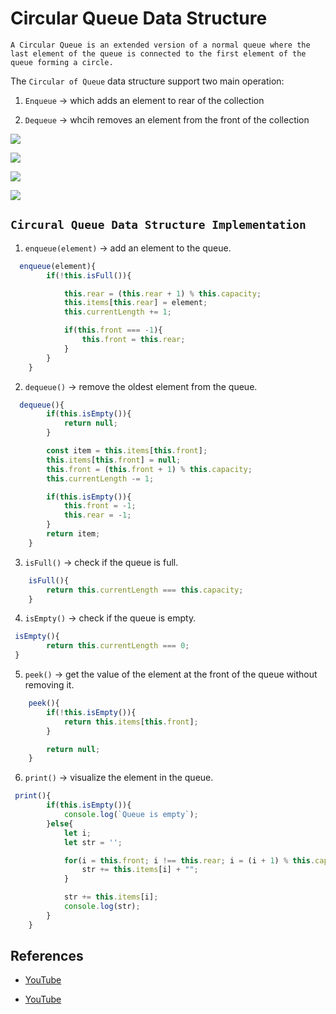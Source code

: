 # Circular Queue Data Structure

````
A Circular Queue is an extended version of a normal queue where the last element of the queue is connected to the first element of the queue forming a circle. 
````

The `Circular of Queue` data structure support two main operation:

1. `Enqueue` -> which adds an element to rear of the collection

2. `Dequeue` -> whcih removes an element from the front of the collection



![](https://media.geeksforgeeks.org/wp-content/uploads/Circular-queue.png)

![](https://media.geeksforgeeks.org/wp-content/uploads/Circular-queue_1.png)

![](https://encrypted-tbn0.gstatic.com/images?q=tbn:ANd9GcSb53ItCFYUTS95Xis8q-K_fkWSuhCEy37bkw&usqp=CAU)

![](https://encrypted-tbn0.gstatic.com/images?q=tbn:ANd9GcRHyT9Erh3aKrlNiCz7-XZ-pKsb9wGydVFHct9pLnSK4QnX8Eu5wTXIgu3_NFyL-XEOoq8&usqp=CAU)

## `Circural Queue Data Structure Implementation`

1. `enqueue(element)` -> add an element to the queue.

````JavaScript
  enqueue(element){
        if(!this.isFull()){

            this.rear = (this.rear + 1) % this.capacity;
            this.items[this.rear] = element;
            this.currentLength += 1;

            if(this.front === -1){
                this.front = this.rear;
            }
        }
    }
````

2. `dequeue()` -> remove the oldest element from the queue.

````JavaScript
  dequeue(){
        if(this.isEmpty()){
            return null;
        }

        const item = this.items[this.front];
        this.items[this.front] = null;
        this.front = (this.front + 1) % this.capacity;
        this.currentLength -= 1;

        if(this.isEmpty()){
            this.front = -1;
            this.rear = -1;
        }
        return item;
    }
````

3. `isFull()` -> check if the queue is full.

````JavaScript
    isFull(){
        return this.currentLength === this.capacity;
    }
````

4. `isEmpty()` -> check if the queue is empty.

````JavaScript
 isEmpty(){
        return this.currentLength === 0;
 }
````

5. `peek()` -> get the value of the element at the front of the queue without removing it.

````JavaScript
    peek(){
        if(!this.isEmpty()){
            return this.items[this.front];
        }

        return null;
    }
````

6. `print()` -> visualize the element in the queue.

````JavaScript
 print(){
        if(this.isEmpty()){
            console.log(`Queue is empty`);
        }else{
            let i;
            let str = '';

            for(i = this.front; i !== this.rear; i = (i + 1) % this.capacity){
                str += this.items[i] + "";
            }

            str += this.items[i];
            console.log(str);
        }
    }
````


## References

- [YouTube](https://www.youtube.com/watch?v=ngNJps_RUg8&list=PLC3y8-rFHvwg6nsAOfC5Is18KB2DrVOJy&index=11)

- [YouTube](https://www.youtube.com/watch?v=oIR_DOOOACk&list=PLC3y8-rFHvwg6nsAOfC5Is18KB2DrVOJy&index=12)


